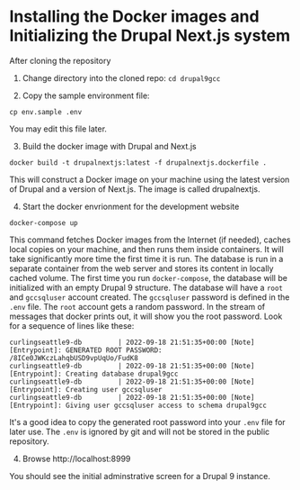 # Installing the Docker images and Initializing the Drupal Next.js system

After cloning the repository

1. Change directory into the cloned repo: `cd drupal9gcc`

2. Copy the sample environment file:

`cp env.sample .env`

You may edit this file later.

3. Build the docker image with Drupal and Next.js

`docker build -t drupalnextjs:latest -f drupalnextjs.dockerfile .`

This will construct a Docker image on your machine using the latest version
of Drupal and a version of Next.js.  The image is called drupalnextjs.

4. Start the docker envrionment for the development website

`docker-compose up`

This command fetches Docker images from the Internet (if needed),
caches local copies on your machine, and then runs them inside
containers.  It will take significantly more time the first time it is
run.  The database is run in a separate container from the web server
and stores its content in locally cached volume.  The first time you
run `docker-compose`, the database will be initialized with an empty
Drupal 9 structure.  The database will have a `root` and `gccsqluser`
account created.  The `gccsqluser` password is defined in the `.env`
file.  The `root` account gets a random password. In the stream of
messages that docker prints out, it will show you the root password.
Look for a sequence of lines like these:

```
curlingseattle9-db         | 2022-09-18 21:51:35+00:00 [Note] [Entrypoint]: GENERATED ROOT PASSWORD: /8ICe0JWKczLahqbUSD9vpUqUo/FudK8
curlingseattle9-db         | 2022-09-18 21:51:35+00:00 [Note] [Entrypoint]: Creating database drupal9gcc
curlingseattle9-db         | 2022-09-18 21:51:35+00:00 [Note] [Entrypoint]: Creating user gccsqluser
curlingseattle9-db         | 2022-09-18 21:51:35+00:00 [Note] [Entrypoint]: Giving user gccsqluser access to schema drupal9gcc
```

It's a good idea to copy the generated root password into your `.env` file for
later use.  The `.env` is ignored by git and will not be stored in the
public repository.

4. Browse http://localhost:8999

You should see the initial adminstrative screen for a Drupal 9 instance.


